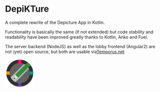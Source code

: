 # DepiKTure
A complete rewrite of the Depicture App in Kotlin.
 
Functionality is basically the same (if not extended) but code stability and readability 
have been improved greatly thanks to Kotlin, Anko and Fuel.

The server backend (NodeJS) as well as the lobby frontend (Angular2) are not (yet) open source, 
but both are usable via[Temporus.net](https://temporus.net)

![Alt text](/app/src/main/res/drawable-xhdpi/ic_launcher.png?raw=true)
